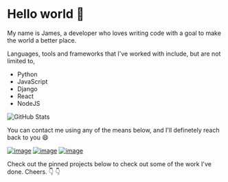 
# Hello world :wave:

My name is James, a developer who loves writing code with a goal to make the world a better place.

Languages, tools and frameworks that I've worked with include, but are not limited to, 


- Python
- JavaScript
- Django
- React
- NodeJS

![GitHub Stats](http://readme-stats-woad.vercel.app/api?username=jaykaranja&theme=vision-friendly-dark)

You can contact me using any of the means below, and I'll definetely reach back to you  :smile:

[![image](https://shields.io/badge/-LinkedIn-blue)](https://www.linkedin.com/in/james-maina-8b07661b9)                    [![image](https://shields.io/badge/-Gmail-red)](https://mail.google.com/mail/?view=cm&fs=1&to=mainakaranja2001@gmail.com&su=SUBJECT&body=BODY)                    [![image](https://shields.io/badge/-Twitter-9cf)](https://twitter.com/jaykaranja_)


Check out the pinned projects below to check out some of the work I've done. Cheers. :point_down: :point_down:
